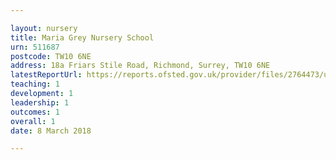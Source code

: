 ```yaml
---

layout: nursery
title: Maria Grey Nursery School
urn: 511687
postcode: TW10 6NE
address: 18a Friars Stile Road, Richmond, Surrey, TW10 6NE
latestReportUrl: https://reports.ofsted.gov.uk/provider/files/2764473/urn/511687.pdf
teaching: 1
development: 1
leadership: 1
outcomes: 1
overall: 1
date: 8 March 2018

---
```

